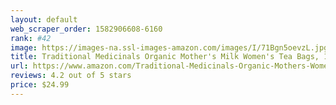 ```yaml
---
layout: default 
﻿web_scraper_order: 1582906608-6160
rank: #42
image: https://images-na.ssl-images-amazon.com/images/I/71Bgn5oevzL.jpg
title: Traditional Medicinals Organic Mother's Milk Women's Tea Bags, 16 Count, Pack of 6
url: https://www.amazon.com/Traditional-Medicinals-Organic-Mothers-Womens/dp/B0009F3POY/ref=zg_mw_grocery_42?_encoding=UTF8&psc=1&refRID=60J9MNPBBWB8RKQXQSF9
reviews: 4.2 out of 5 stars
price: $24.99 
---
```

